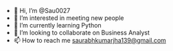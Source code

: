 - 👋 Hi, I’m @Sau0027
- 👀 I’m interested in meeting new people
- 🌱 I’m currently learning Python
- 💞️ I’m looking to collaborate on Business Analyst
- 📫 How to reach me saurabhkumarjha139@gmail.com

<!youcan
Sau0027/Sau0027 is a ✨ special ✨ repository because its `README.md` (this file) appears on your GitHub profile.
You can click the Preview link to take a look at your changes.
Thank you>
